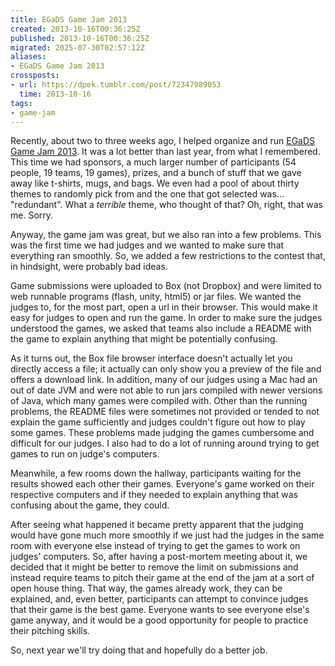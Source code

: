 ```yaml
---
title: EGaDS Game Jam 2013
created: 2013-10-16T00:36:25Z
published: 2013-10-16T00:36:25Z
migrated: 2025-07-30T02:57:12Z
aliases:
- EGaDS Game Jam 2013
crossposts:
- url: https://dpek.tumblr.com/post/72347989053
  time: 2013-10-16
tags:
- game-jam
---
```


Recently, about two to three weeks ago, I helped organize and run [EGaDS Game Jam 2013](http://www.egads-austin.org/archives/889). It was a lot better than last year, from what I remembered. This time we had sponsors, a much larger number of participants (54 people, 19 teams, 19 games), prizes, and a bunch of stuff that we gave away like t-shirts, mugs, and bags. We even had a pool of about thirty themes to randomly pick from and the one that got selected was... "redundant". What a *terrible* theme, who thought of that? Oh, right, that was me. Sorry.

Anyway, the game jam was great, but we also ran into a few problems. This was the first time we had judges and we wanted to make sure that everything ran smoothly. So, we added a few restrictions to the contest that, in hindsight, were probably bad ideas.

Game submissions were uploaded to Box (not Dropbox) and were limited to web runnable programs (flash, unity, html5) or jar files. We wanted the judges to, for the most part, open a url in their browser. This would make it easy for judges to open and run the game. In order to make sure the judges understood the games, we asked that teams also include a README with the game to explain anything that might be potentially confusing.

As it turns out, the Box file browser interface doesn't actually let you directly access a file; it actually can only show you a preview of the file and offers a download link. In addition, many of our judges using a Mac had an out of date JVM and were not able to run jars compiled with newer versions of Java, which many games were compiled with. Other than the running problems, the README files were sometimes not provided or tended to not explain the game sufficiently and judges couldn't figure out how to play some games. These problems made judging the games cumbersome and difficult for our judges. I also had to do a lot of running around trying to get games to run on judge's computers.

Meanwhile, a few rooms down the hallway, participants waiting for the results showed each other their games. Everyone's game worked on their respective computers and if they needed to explain anything that was confusing about the game, they could.

After seeing what happened it became pretty apparent that the judging would have gone much more smoothly if we just had the judges in the same room with everyone else instead of trying to get the games to work on judges' computers. So, after having a post-mortem meeting about it, we decided that it might be better to remove the limit on submissions and instead require teams to pitch their game at the end of the jam at a sort of open house thing. That way, the games already work, they can be explained, and, even better, participants can attempt to convince judges that their game is the best game. Everyone wants to see everyone else's game anyway, and it would be a good opportunity for people to practice their pitching skills.

So, next year we'll try doing that and hopefully do a better job.
